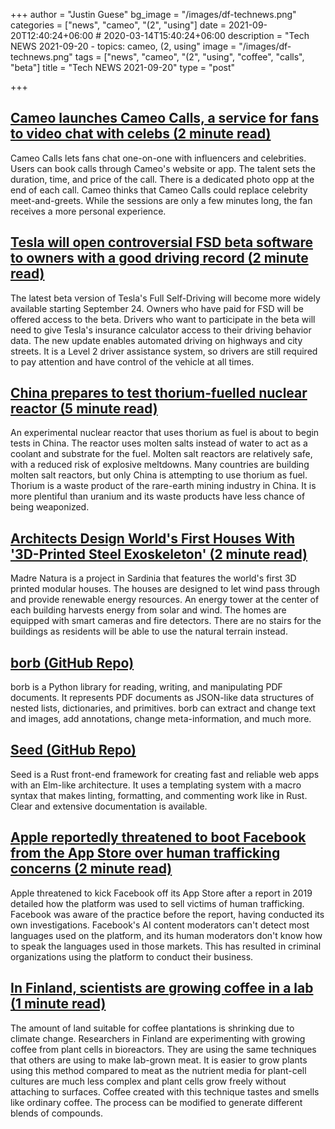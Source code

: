 +++
author = "Justin Guese"
bg_image = "/images/df-technews.png"
categories = ["news", "cameo", "(2", "using"]
date = 2021-09-20T12:40:24+06:00 # 2020-03-14T15:40:24+06:00
description = "Tech NEWS 2021-09-20 - topics: cameo, (2, using"
image = "/images/df-technews.png"
tags = ["news", "cameo", "(2", "using", "coffee", "calls", "beta"]
title = "Tech NEWS 2021-09-20"
type = "post"

+++

## [Cameo launches Cameo Calls, a service for fans to video chat with celebs (2 minute read)](https://techcrunch.com/2021/09/17/cameo-launches-cameo-calls-a-service-for-fans-to-video-chat-with-celebs/)

Cameo Calls lets fans chat one-on-one with influencers and celebrities. Users can book calls through Cameo's website or app. The talent sets the duration, time, and price of the call. There is a dedicated photo opp at the end of each call. Cameo thinks that Cameo Calls could replace celebrity meet-and-greets. While the sessions are only a few minutes long, the fan receives a more personal experience.

## [Tesla will open controversial FSD beta software to owners with a good driving record (2 minute read)](https://techcrunch.com/2021/09/17/tesla-will-open-controversial-fsd-beta-software-to-owners-with-a-good-driving-record/)

The latest beta version of Tesla's Full Self-Driving will become more widely available starting September 24. Owners who have paid for FSD will be offered access to the beta. Drivers who want to participate in the beta will need to give Tesla's insurance calculator access to their driving behavior data. The new update enables automated driving on highways and city streets. It is a Level 2 driver assistance system, so drivers are still required to pay attention and have control of the vehicle at all times.

## [China prepares to test thorium-fuelled nuclear reactor (5 minute read)](https://www.nature.com/articles/d41586-021-02459-w)

An experimental nuclear reactor that uses thorium as fuel is about to begin tests in China. The reactor uses molten salts instead of water to act as a coolant and substrate for the fuel. Molten salt reactors are relatively safe, with a reduced risk of explosive meltdowns. Many countries are building molten salt reactors, but only China is attempting to use thorium as fuel. Thorium is a waste product of the rare-earth mining industry in China. It is more plentiful than uranium and its waste products have less chance of being weaponized.

## [Architects Design World's First Houses With '3D-Printed Steel Exoskeleton' (2 minute read)](https://interestingengineering.com/architects-design-houses-with-3d-printed-steel-exoskeleton)

Madre Natura is a project in Sardinia that features the world's first 3D printed modular houses. The houses are designed to let wind pass through and provide renewable energy resources. An energy tower at the center of each building harvests energy from solar and wind. The homes are equipped with smart cameras and fire detectors. There are no stairs for the buildings as residents will be able to use the natural terrain instead.

## [borb (GitHub Repo)](https://github.com/jorisschellekens/borb)

borb is a Python library for reading, writing, and manipulating PDF documents. It represents PDF documents as JSON-like data structures of nested lists, dictionaries, and primitives. borb can extract and change text and images, add annotations, change meta-information, and much more.

## [Seed (GitHub Repo)](https://github.com/seed-rs/seed)

Seed is a Rust front-end framework for creating fast and reliable web apps with an Elm-like architecture. It uses a templating system with a macro syntax that makes linting, formatting, and commenting work like in Rust. Clear and extensive documentation is available.

## [Apple reportedly threatened to boot Facebook from the App Store over human trafficking concerns (2 minute read)](https://www.businessinsider.com/apple-threatened-to-kick-facebook-off-app-store-human-trafficking-2021-9)

Apple threatened to kick Facebook off its App Store after a report in 2019 detailed how the platform was used to sell victims of human trafficking. Facebook was aware of the practice before the report, having conducted its own investigations. Facebook's AI content moderators can't detect most languages used on the platform, and its human moderators don't know how to speak the languages used in those markets. This has resulted in criminal organizations using the platform to conduct their business.

## [In Finland, scientists are growing coffee in a lab (1 minute read)](https://www.fastcompany.com/90677435/what-if-your-coffee-came-from-a-bioreactor-not-the-bean-belt)

The amount of land suitable for coffee plantations is shrinking due to climate change. Researchers in Finland are experimenting with growing coffee from plant cells in bioreactors. They are using the same techniques that others are using to make lab-grown meat. It is easier to grow plants using this method compared to meat as the nutrient media for plant-cell cultures are much less complex and plant cells grow freely without attaching to surfaces. Coffee created with this technique tastes and smells like ordinary coffee. The process can be modified to generate different blends of compounds.

